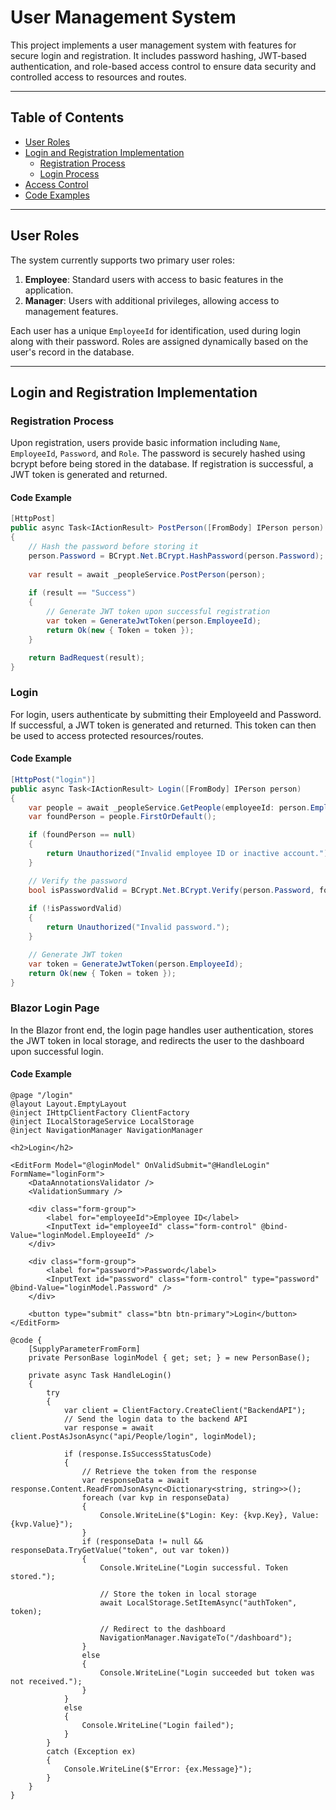 # User Management System

This project implements a user management system with features for secure login and registration. It includes password hashing, JWT-based authentication, and role-based access control to ensure data security and controlled access to resources and routes.

---

## Table of Contents

- [User Roles](#user-roles)
- [Login and Registration Implementation](#login-and-registration-implementation)
  - [Registration Process](#registration-process)
  - [Login Process](#login-process)
- [Access Control](#access-control)
- [Code Examples](#code-examples)

---

## User Roles

The system currently supports two primary user roles:

1. **Employee**: Standard users with access to basic features in the application.
2. **Manager**: Users with additional privileges, allowing access to management features.

Each user has a unique `EmployeeId` for identification, used during login along with their password. Roles are assigned dynamically based on the user's record in the database.

---

## Login and Registration Implementation

### Registration Process

Upon registration, users provide basic information including `Name`, `EmployeeId`, `Password`, and `Role`. The password is securely hashed using bcrypt before being stored in the database. If registration is successful, a JWT token is generated and returned.

#### Code Example

```csharp
[HttpPost]
public async Task<IActionResult> PostPerson([FromBody] IPerson person)
{
    // Hash the password before storing it
    person.Password = BCrypt.Net.BCrypt.HashPassword(person.Password);
    
    var result = await _peopleService.PostPerson(person);
    
    if (result == "Success")
    {
        // Generate JWT token upon successful registration
        var token = GenerateJwtToken(person.EmployeeId);
        return Ok(new { Token = token });
    }

    return BadRequest(result);
}
```

### Login

For login, users authenticate by submitting their EmployeeId and Password. If successful, a JWT token is generated and returned. This token can then be used to access protected resources/routes.
#### Code Example

```csharp
[HttpPost("login")]
public async Task<IActionResult> Login([FromBody] IPerson person)
{
    var people = await _peopleService.GetPeople(employeeId: person.EmployeeId, active: "true");
    var foundPerson = people.FirstOrDefault();

    if (foundPerson == null)
    {
        return Unauthorized("Invalid employee ID or inactive account.");
    }

    // Verify the password
    bool isPasswordValid = BCrypt.Net.BCrypt.Verify(person.Password, foundPerson.Password);
    
    if (!isPasswordValid)
    {
        return Unauthorized("Invalid password.");
    }

    // Generate JWT token
    var token = GenerateJwtToken(person.EmployeeId);
    return Ok(new { Token = token });
}
```

### Blazor Login Page

In the Blazor front end, the login page handles user authentication, stores the JWT token in local storage, and redirects the user to the dashboard upon successful login.

#### Code Example

```razor
@page "/login"
@layout Layout.EmptyLayout
@inject IHttpClientFactory ClientFactory
@inject ILocalStorageService LocalStorage
@inject NavigationManager NavigationManager

<h2>Login</h2>

<EditForm Model="@loginModel" OnValidSubmit="@HandleLogin" FormName="loginForm">
    <DataAnnotationsValidator />
    <ValidationSummary />

    <div class="form-group">
        <label for="employeeId">Employee ID</label>
        <InputText id="employeeId" class="form-control" @bind-Value="loginModel.EmployeeId" />
    </div>

    <div class="form-group">
        <label for="password">Password</label>
        <InputText id="password" class="form-control" type="password" @bind-Value="loginModel.Password" />
    </div>

    <button type="submit" class="btn btn-primary">Login</button>
</EditForm>

@code {
    [SupplyParameterFromForm]
    private PersonBase loginModel { get; set; } = new PersonBase();

    private async Task HandleLogin()
    {
        try
        {
            var client = ClientFactory.CreateClient("BackendAPI");
            // Send the login data to the backend API
            var response = await client.PostAsJsonAsync("api/People/login", loginModel);

            if (response.IsSuccessStatusCode)
            {
                // Retrieve the token from the response
                var responseData = await response.Content.ReadFromJsonAsync<Dictionary<string, string>>();
                foreach (var kvp in responseData)
                {
                    Console.WriteLine($"Login: Key: {kvp.Key}, Value: {kvp.Value}");
                }
                if (responseData != null && responseData.TryGetValue("token", out var token))
                {
                    Console.WriteLine("Login successful. Token stored.");
                    
                    // Store the token in local storage
                    await LocalStorage.SetItemAsync("authToken", token);
                    
                    // Redirect to the dashboard
                    NavigationManager.NavigateTo("/dashboard");
                }
                else
                {
                    Console.WriteLine("Login succeeded but token was not received.");
                }
            }
            else
            {
                Console.WriteLine("Login failed");
            }
        }
        catch (Exception ex)
        {
            Console.WriteLine($"Error: {ex.Message}");
        }
    }
}
```
